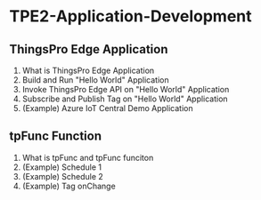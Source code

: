 # TPE2-Application-Development

## ThingsPro Edge Application
1. What is ThingsPro Edge Application
2. Build and Run "Hello World" Application
3. Invoke ThingsPro Edge API on "Hello World" Application
4. Subscribe and Publish Tag on "Hello World" Application
5. (Example) Azure IoT Central Demo Application

## tpFunc Function
1. What is tpFunc and tpFunc funciton
2. (Example) Schedule 1
3. (Example) Schedule 2
4. (Example) Tag onChange
